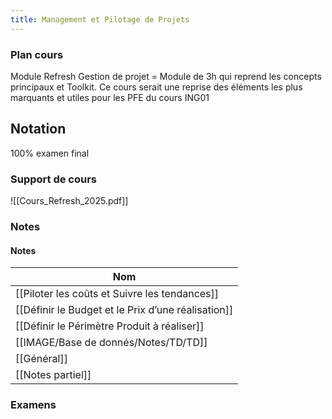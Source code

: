 ```yaml
---
title: Management et Pilotage de Projets
---
```


### Plan cours
Module Refresh Gestion de projet = Module de 3h qui reprend les concepts principaux et Toolkit.
Ce cours serait une reprise des éléments les plus marquants et utiles pour les PFE du cours ING01
## Notation
100% examen final
### Support de cours
![[Cours_Refresh_2025.pdf]]

  
### Notes
#### Notes
|Nom|
|---|
|[[Piloter les coûts et Suivre les tendances]]|
|[[Définir le Budget et le Prix d’une réalisation]]|
|[[Définir le Périmètre Produit à réaliser]]|
|[[IMAGE/Base de donnés/Notes/TD/TD]]|
|[[Général]]|
|[[Notes partiel]]|
  
  
### Examens
